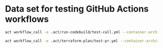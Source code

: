 # Data set for testing GitHub Actions workflows

```sh
act workflow_call -e .act/run-codebuild/test-call.yml --container-architecture linux/amd64

act workflow_call -e .act/terraform-plan/test-pr.yml --container-architecture linux/amd64
```
